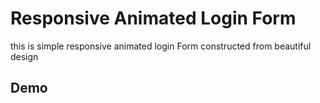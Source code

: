 # Responsive Animated Login Form 
this is simple responsive animated login Form constructed from beautiful design
## Demo
[logo]: https://github.com/adam-p/markdown-here/raw/master/src/common/images/icon48.png "Logo Title Text 2"
